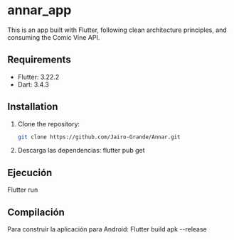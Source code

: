 # annar_app

This is an app built with Flutter, following clean architecture principles, and consuming the Comic Vine API.

## Requirements

- Flutter: 3.22.2
- Dart: 3.4.3

## Installation

1. Clone the repository:
   ```bash
   git clone https://github.com/Jairo-Grande/Annar.git
   
2. Descarga las dependencias:
   flutter pub get

## Ejecución

  Flutter run

## Compilación

Para construir la aplicación para Android:
Flutter build apk --release
